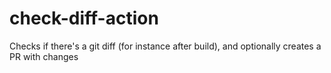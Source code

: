 # check-diff-action
Checks if there's a git diff (for instance after build), and optionally creates a PR with changes
